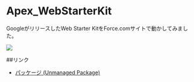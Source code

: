 Apex_WebStarterKit
==================

GoogleがリリースしたWeb Starter KitをForce.comサイトで動かしてみました。  
  
<img src="http://f.st-hatena.com/images/fotolife/t/tyoshikawa1106/20140713/20140713214609.png" />  

##リンク  
- <a href="https://login.salesforce.com/packaging/installPackage.apexp?p0=04ti0000000LJ6P" target="_blank">パッケージ (Unmanaged Package)</a>
